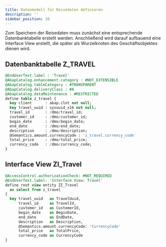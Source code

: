 ```yaml
---
title: Datenmodell für Reisedaten definieren
description: ''
sidebar_position: 10
---
```


Zum Speichern der Reisedaten muss zunächst eine entsprechende Datenbanktabelle erstellt werden. Anschließend wird darauf aufbauend eine Interface View erstellt, die später als Wurzelknoten des Geschäftsobjektes dienen wird.

## Datenbanktabelle Z_TRAVEL
```sql
@EndUserText.label : 'Travel'
@AbapCatalog.enhancement.category : #NOT_EXTENSIBLE
@AbapCatalog.tableCategory : #TRANSPARENT
@AbapCatalog.deliveryClass : #A
@AbapCatalog.dataMaintenance : #RESTRICTED
define table z_travel {
  key client      : abap.clnt not null;
  key travel_uuid : sysuuid_x16 not null;
  travel_id       : /dmo/travel_id;
  customer_id     : /dmo/customer_id;
  begin_date      : /dmo/begin_date;
  end_date        : /dmo/end_date;
  description     : /dmo/description;
  @Semantics.amount.currencyCode : 'z_travel.currency_code'
  total_price     : /dmo/total_price;
  currency_code   : /dmo/currency_code;
}
```

## Interface View ZI_Travel
```sql
@AccessControl.authorizationCheck: #NOT_REQUIRED
@EndUserText.label: 'Interface View: Travel'
define root view entity ZI_Travel
  as select from z_travel
{
  key travel_uuid   as TravelUuid,
      travel_id     as TravelId,
      customer_id   as CustomerId,
      begin_date    as BeginDate,
      end_date      as EndDate,
      description   as Description,
      @Semantics.amount.currencyCode: 'CurrencyCode'
      total_price   as TotalPrice,
      currency_code as CurrencyCode
}
```

